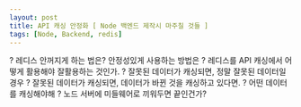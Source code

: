 ```yaml
---
layout: post
title: API 캐싱 안정화 [ Node 백엔드 제작시 마주칠 것들 ]
tags: [Node, Backend, redis]
---
```


? 레디스 안꺼지게 하는 법은? 안정성있게 사용하는 방법은
? 레디스를 API 캐싱에서 어떻게 활용해야 잘활용하는 것인가.
? 잘못된 데이터가 캐싱되면, 정말 잘못된 데이터일 경우
? 잘못된 데이터가 캐싱되면, 데이터가 바뀐 것을 캐싱하고 있다면.
? 어떤 데이터를 캐싱해야해
? 노드 서버에 미들웨어로 끼워두면 끝인건가?